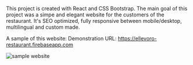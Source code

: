 This project is created with React and CSS Bootstrap.
The main goal of this project was a simpe and elegant website for the customers of the restaurant.
It's SEO optimized, fully responsive between mobile/desktop, multilingual and custom made.

A sample of this website:
Demonstration URL: https://ellevoro-restaurant.firebaseapp.com

![sample website](https://i.imgur.com/GHcmRZc.jpg)
